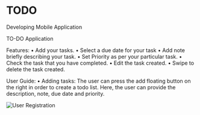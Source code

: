 # TODO

Developing Mobile Application

TO-DO Application

Features:
•	Add your tasks.
•	Select a due date for your task
•	Add note briefly describing your task.
•	Set Priority as per your particular task.
•	Check the task that you have completed.
•	Edit the task created.
•	Swipe to delete the task created.

User Guide:
•	Adding tasks: 
The user can press the add floating button on the right in order to create a todo list. Here, the user can provide the description, note, due date and priority.

![User Registration](screenshots/1.jpg)
